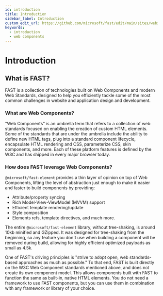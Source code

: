 ```yaml
---
id: introduction
title: Introduction
sidebar_label: Introduction
custom_edit_url: https://github.com/microsoft/fast/edit/main/sites/website/src/docs/introduction.md
keywords:
  - introduction
  - web components
---
```


# Introduction

## What is FAST?

FAST is a collection of technologies built on Web Components and modern Web Standards, designed to help you efficiently tackle some of the most common challenges in website and application design and development.

### What are Web Components?

"Web Components" is an umbrella term that refers to a collection of web standards focused on enabling the creation of custom HTML elements. Some of the standards that are under the umbrella include the ability to define new HTML tags, plug into a standard component lifecycle, encapsulate HTML rendering and CSS, parameterize CSS, skin components, and more. Each of these platform features is defined by the W3C and has shipped in every major browser today.

### How does FAST leverage Web Components?

`@microsoft/fast-element` provides a thin layer of opinion on top of Web Components, lifting the level of abstraction just enough to make it easier and faster to build components by providing:

- Attribute/property syncing
- Rich Model-View-ViewModel (MVVM) support
- Efficient template rendering/update
- Style composition
- Elements refs, template directives, and much more.

The entire `@microsoft/fast-element` library, without tree-shaking, is around 10kb minified and GZipped. It was designed for tree-shaking from the beginning, so any feature you don't use when building a component will be removed during build, allowing for highly efficient optimized payloads as small as 4.5k.

One of FAST's driving principles is "strive to adopt open, web standards-based approaches as much as possible." To that end, FAST is built directly on the W3C Web Component standards mentioned above, and does not create its own component model. This allows components built with FAST to function the same as built-in, native HTML elements. You do not need a framework to use FAST components, but you can use them in combination with any framework or library of your choice.